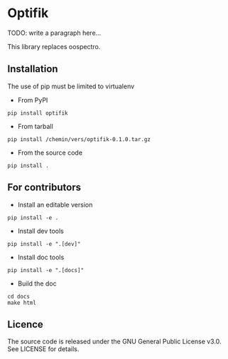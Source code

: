 # Optifik

TODO: write a paragraph here...


This library replaces oospectro.


## Installation

The use of pip must be limited to virtualenv


* From PyPI
```
pip install optifik
```

* From tarball
```
pip install /chemin/vers/optifik-0.1.0.tar.gz
```

* From the source code
```
pip install .
```


## For contributors

* Install an editable version
```
pip install -e .
```

* Install dev tools
```
pip install -e ".[dev]"
```

* Install doc tools
```
pip install -e ".[docs]"
```

* Build the doc
```
cd docs
make html
```

## Licence

The source code is released under the GNU General Public License v3.0.
See LICENSE for details.
